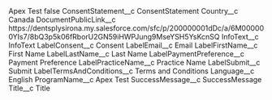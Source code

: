 <?xml version="1.0" encoding="UTF-8"?>
<CustomMetadata xmlns="http://soap.sforce.com/2006/04/metadata" xmlns:xsi="http://www.w3.org/2001/XMLSchema-instance" xmlns:xsd="http://www.w3.org/2001/XMLSchema">
    <label>Apex Test</label>
    <protected>false</protected>
    <values>
        <field>ConsentStatement__c</field>
        <value xsi:type="xsd:string">ConsentStatement</value>
    </values>
    <values>
        <field>Country__c</field>
        <value xsi:type="xsd:string">Canada</value>
    </values>
    <values>
        <field>DocumentPublicLink__c</field>
        <value xsi:type="xsd:string">https://dentsplysirona.my.salesforce.com/sfc/p/200000001dDc/a/6M000000YIs7/8bQ3p5k06fRborU2GN59iHWPJung9MseYSH5YsKcnSQ</value>
    </values>
    <values>
        <field>InfoText__c</field>
        <value xsi:type="xsd:string">InfoText</value>
    </values>
    <values>
        <field>LabelConsent__c</field>
        <value xsi:type="xsd:string">Consent</value>
    </values>
    <values>
        <field>LabelEmail__c</field>
        <value xsi:type="xsd:string">Email</value>
    </values>
    <values>
        <field>LabelFirstName__c</field>
        <value xsi:type="xsd:string">First Name</value>
    </values>
    <values>
        <field>LabelLastName__c</field>
        <value xsi:type="xsd:string">Last Name</value>
    </values>
    <values>
        <field>LabelPaymentPreference__c</field>
        <value xsi:type="xsd:string">Payment Preference</value>
    </values>
    <values>
        <field>LabelPracticeName__c</field>
        <value xsi:type="xsd:string">Practice Name</value>
    </values>
    <values>
        <field>LabelSubmit__c</field>
        <value xsi:type="xsd:string">Submit</value>
    </values>
    <values>
        <field>LabelTermsAndConditions__c</field>
        <value xsi:type="xsd:string">Terms and Conditions</value>
    </values>
    <values>
        <field>Language__c</field>
        <value xsi:type="xsd:string">English</value>
    </values>
    <values>
        <field>ProgramName__c</field>
        <value xsi:type="xsd:string">Apex Test</value>
    </values>
    <values>
        <field>SuccessMessage__c</field>
        <value xsi:type="xsd:string">SuccessMessage</value>
    </values>
    <values>
        <field>Title__c</field>
        <value xsi:type="xsd:string">Title</value>
    </values>
</CustomMetadata>
